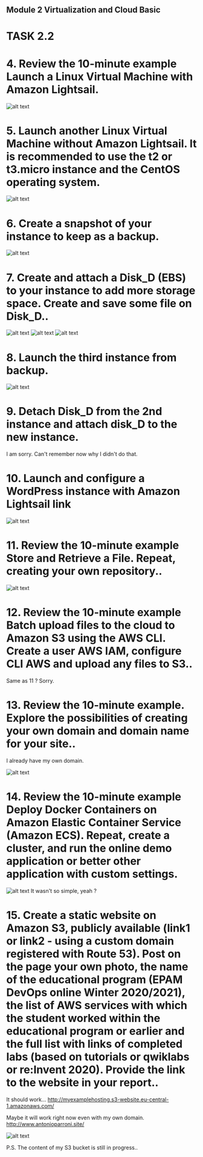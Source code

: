  ## Module 2 Virtualization and Cloud Basic

# TASK 2.2

# 4. Review the 10-minute example Launch a Linux Virtual Machine with Amazon Lightsail.

![alt text](images/simplelight.png)

# 5. Launch another Linux Virtual Machine without Amazon Lightsail. It is recommended to use the t2 or t3.micro instance and the CentOS operating system.

 ![alt text](images/centos.png)

 # 6. Create a snapshot of your instance to keep as a backup.

![alt text](images/snap.png)

# 7. Create and attach a Disk_D (EBS) to your instance to add more storage space. Create and save some file on Disk_D..

![alt text](images/mounted.png)
![alt text](images/mountD.png)
![alt text](images/createfile.png)

# 8. Launch the third instance from backup.

![alt text](images/backupimage.png)

# 9. Detach Disk_D from the 2nd instance and attach disk_D to the new instance.

I am sorry. Can't remember now why I didn't do that. 

# 10. Launch and configure a WordPress instance with Amazon Lightsail link
 
 ![alt text](images/wordpress.png)


 # 11. Review the 10-minute example Store and Retrieve a File. Repeat, creating your own repository..

 ![alt text](images/awsbucket.png)

# 12. Review the 10-minute example Batch upload files to the cloud to Amazon S3 using the AWS CLI. Create a user AWS IAM, configure CLI AWS and upload any files to S3..

Same as 11 ? Sorry.

# 13. Review the 10-minute example. Explore the possibilities of creating your own domain and domain name for your site..
 
I already have my own domain.

 ![alt text](images/domain.png)

# 14. Review the 10-minute example Deploy Docker Containers on Amazon Elastic Container Service (Amazon ECS). Repeat, create a cluster, and run the online demo application or better other application with custom settings.

  ![alt text](images/awsecs.png)
  It wasn't so simple, yeah ? 

  # 15. Create a static website on Amazon S3, publicly available (link1 or link2 - using a custom domain registered with Route 53). Post on the page your own photo, the name of the educational program (EPAM DevOps online Winter 2020/2021), the list of AWS services with which the student worked within the educational program or earlier and the full list with links of completed labs (based on tutorials or qwiklabs or re:Invent 2020). Provide the link to the website in your report..

 It should work...
 http://myexamplehosting.s3-website.eu-central-1.amazonaws.com/

 Maybe it will work right now even with my own domain. 
 http://www.antonioparroni.site/

  ![alt text](images/bucketsite.png)

  P.S. The content of my S3 bucket is still in progress..



















